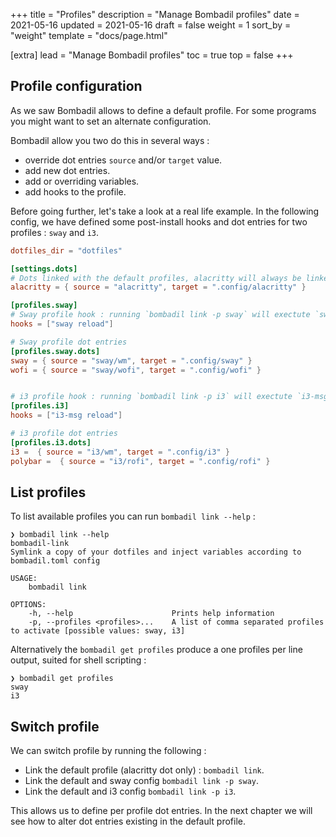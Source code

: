 +++
title = "Profiles"
description = "Manage Bombadil profiles"
date = 2021-05-16
updated = 2021-05-16
draft = false
weight = 1
sort_by = "weight"
template = "docs/page.html"

[extra]
lead = "Manage Bombadil profiles"
toc = true
top = false
+++

## Profile configuration

As we saw Bombadil allows to define a default profile. For some programs you might want to
set an alternate configuration.

Bombadil allow you two do this in several ways :
- override dot entries `source` and/or `target` value.
- add new dot entries.
- add or overriding variables.
- add hooks to the profile.


Before going further, let's take a look at a real life example. In the following config, we have defined some 
post-install hooks and dot entries for two profiles : `sway` and `i3`.

```toml
dotfiles_dir = "dotfiles"

[settings.dots]
# Dots linked with the default profiles, alacritty will always be linked
alacritty = { source = "alacritty", target = ".config/alacritty" }

[profiles.sway]
# Sway profile hook : running `bombadil link -p sway` will exectute `sway reload`
hooks = ["sway reload"]

# Sway profile dot entries
[profiles.sway.dots]
sway = { source = "sway/wm", target = ".config/sway" }
wofi = { source = "sway/wofi", target = ".config/wofi" }


# i3 profile hook : running `bombadil link -p i3` will exectute `i3-msg reload`
[profiles.i3]
hooks = ["i3-msg reload"]

# i3 profile dot entries
[profiles.i3.dots]
i3 =  { source = "i3/wm", target = ".config/i3" }
polybar =  { source = "i3/rofi", target = ".config/rofi" }
```

## List profiles

To list available profiles you can run `bombadil link --help` :

```
❯ bombadil link --help
bombadil-link
Symlink a copy of your dotfiles and inject variables according to bombadil.toml config

USAGE:
    bombadil link

OPTIONS:
    -h, --help                      Prints help information
    -p, --profiles <profiles>...    A list of comma separated profiles to activate [possible values: sway, i3]
```

Alternatively the `bombadil get profiles` produce a one profiles per line output, suited for shell scripting : 
```
❯ bombadil get profiles
sway
i3
```

## Switch profile

We can switch profile by running the following :
- Link the default profile (alacritty dot only) : `bombadil link`.
- Link the default and sway config `bombadil link -p sway`.
- Link the default and  i3 config `bombadil link -p i3`.

This allows us to define per profile dot entries. In the next chapter we will see how to alter dot entries existing in
the default profile.
